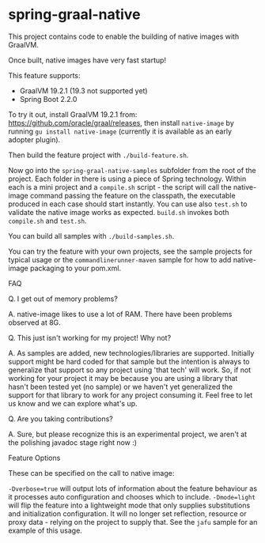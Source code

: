 # spring-graal-native

This project contains code to enable the building of native images with GraalVM.

Once built, native images have very fast startup!

This feature supports:
- GraalVM 19.2.1 (19.3 not supported yet)
- Spring Boot 2.2.0

To try it out, install GraalVM 19.2.1 from: https://github.com/oracle/graal/releases,
then install `native-image` by running `gu install native-image` (currently it is
available as an early adopter plugin).


Then build the feature project with `./build-feature.sh`.

Now go into the `spring-graal-native-samples` subfolder from the root of the
project. Each folder in there is using a piece of Spring technology. Within each
is a mini project and a `compile.sh` script - the script will call the 
native-image command passing the feature on the classpath, the executable produced
in each case should start instantly. You can use also `test.sh` to validate the native
image works as expected. `build.sh` invokes both `compile.sh` and `test.sh`.

You can build all samples with `./build-samples.sh`.

You can try the feature with your own projects, see the sample projects for typical
usage or the `commandlinerunner-maven` sample for how to add native-image packaging
to your pom.xml. 

FAQ

Q. I get out of memory problems?

A. native-image likes to use a lot of RAM. There have been problems observed at 8G.


Q. This just isn't working for my project! Why not?

A. As samples are added, new technologies/libraries are supported. Initially support
   might be hard coded for that sample but the intention is always to generalize
   that support so any project using 'that tech' will work. So, if not working for
   your project it may be because you are using a library that hasn't been tested
   yet (no sample) or we haven't yet generalized the support for that library to
   work for any project consuming it. Feel free to let us know and we can explore
   what's up.

Q. Are you taking contributions?

A. Sure, but please recognize this is an experimental project, we aren't at the
   polishing javadoc stage right now :)

Feature Options

These can be specified on the call to native image:

`-Dverbose=true` will output lots of information about the feature behaviour as it
processes auto configuration and chooses which to include.
`-Dmode=light` will flip the feature into a lightweight mode that only supplies
substitutions and initialization configuration. It will no longer set reflection,
resource or proxy data - relying on the project to supply that. See the `jafu`
sample for an example of this usage.


